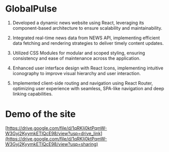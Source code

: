 # GlobalPulse

1. Developed a dynamic news website using React, leveraging its component-based architecture to ensure scalability and maintainability.

2. Integrated real-time news data from NEWS API, implementing efficient data fetching and rendering strategies to deliver timely content updates.

3. Utilized CSS Modules for modular and scoped styling, ensuring consistency and ease of maintenance across the application.

4. Enhanced user interface design with React Icons, implementing intuitive iconography to improve visual hierarchy and user interaction.

5. Implemented client-side routing and navigation using React Router, optimizing user experience with seamless, SPA-like navigation and deep linking capabilities.

# Demo of the site
[https://drive.google.com/file/d/1qRKIj0ktPqmW-W3Gyj2KyymkETlQcE98/view?usp=drive_link](https://drive.google.com/file/d/1qRKIj0ktPqmW-W3Gyj2KyymkETlQcE98/view?usp=sharing)
